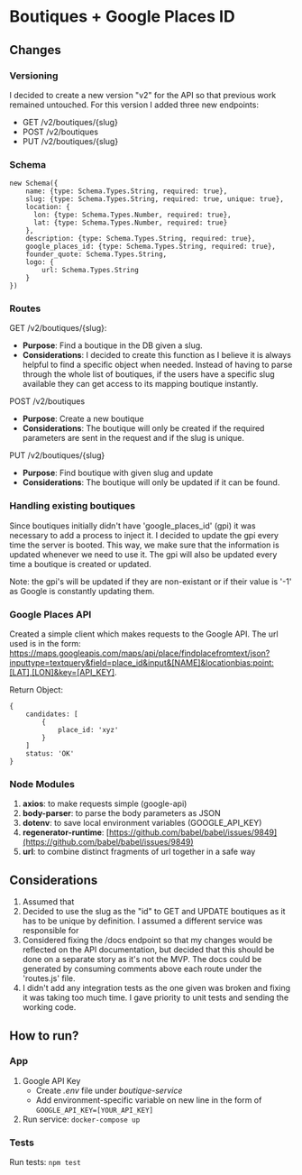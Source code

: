 # Boutiques + Google Places ID

## Changes
### Versioning
I decided to create a new version "v2" for the API so that previous work remained untouched. For this version I added three new endpoints:

 - GET /v2/boutiques/{slug}
 - POST /v2/boutiques
 - PUT /v2/boutiques/{slug}

### Schema

    new Schema({
	    name: {type: Schema.Types.String, required: true},
	    slug: {type: Schema.Types.String, required: true, unique: true},
	    location: {
	      lon: {type: Schema.Types.Number, required: true},
	      lat: {type: Schema.Types.Number, required: true}
	    },
	    description: {type: Schema.Types.String, required: true},
	    google_places_id: {type: Schema.Types.String, required: true},
	    founder_quote: Schema.Types.String,
	    logo: {
	        url: Schema.Types.String
	    }
	})


### Routes
GET /v2/boutiques/{slug}:
 - **Purpose**: Find a boutique in the DB given a slug.
 - **Considerations**: I decided to create this function as I believe it is always helpful to find a specific object when needed. Instead of having to parse through the whole list of boutiques, if the users have a specific slug available they can get access to its mapping boutique instantly.

POST /v2/boutiques

 - **Purpose**: Create a new boutique
 - **Considerations**: The boutique will only be created if the required parameters are sent in the request and if the slug is unique.

PUT /v2/boutiques/{slug}
- **Purpose**: Find boutique with given slug and update
 - **Considerations**: The boutique will only be updated if it can be found.

### Handling existing boutiques
Since boutiques initially didn't have 'google_places_id' (gpi) it was necessary to add a process to inject it. I decided to update the gpi every time the server is booted. This way, we make sure that the information is updated whenever we need to use it. The gpi will also be updated every time a boutique is created or updated.

Note: the gpi's will be updated if they are non-existant or if their value is '-1' as Google is constantly updating them.

### Google Places API
Created a simple client which makes requests to the Google API. The url used is in the form:
https://maps.googleapis.com/maps/api/place/findplacefromtext/json?inputtype=textquery&field=place_id&input&[NAME]&locationbias:point:[LAT],[LON]&key=[API_KEY].

Return Object:

    {
	    candidates: [
		    {
			    place_id: 'xyz'
			}
	    ]
	    status: 'OK'
    }

### Node Modules

 1. **axios**: to make requests simple (google-api)
 2. **body-parser**: to parse the body parameters as JSON
 3. **dotenv**: to save local environment variables (GOOGLE_API_KEY)
 4. **regenerator-runtime**: [https://github.com/babel/babel/issues/9849](https://github.com/babel/babel/issues/9849)
 5. **url**: to combine distinct fragments of url together in a safe way

## Considerations

 1. Assumed that
 2. Decided to use the slug as the "id" to GET and UPDATE boutiques as  it has to be unique by definition. I assumed a different service was responsible for
 3. Considered fixing the /docs endpoint so that my changes would be reflected on the API documentation, but decided that this should be done on a separate story as it's not the MVP. The docs could be generated by consuming comments above each route under the 'routes.js' file.
 4. I didn't add any integration tests as the one given was broken and fixing it was taking too much time. I gave priority to unit tests and sending the working code.

## How to run?
### App

 1. Google API Key
	 - Create *.env* file under *boutique-service*
	 - Add environment-specific variable on new line in the form of `GOOGLE_API_KEY=[YOUR_API_KEY]`
  2. Run service: `docker-compose up`

### Tests

Run tests: `npm test`
